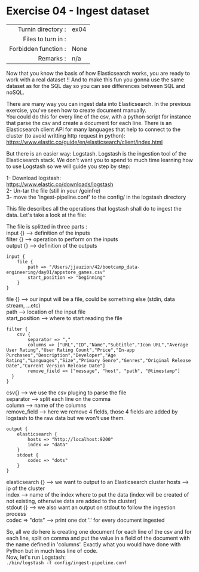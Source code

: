 # Exercise 04 - Ingest dataset 

|                         |                    |
| -----------------------:| ------------------ |
|   Turnin directory :    |  ex04              |
|   Files to turn in :    |   |
|   Forbidden function :  |  None              |
|   Remarks :             |  n/a               |

Now that you know the basis of how Elasticsearch works, you are ready to work with a real dataset !!
And to make this fun you gonna use the same dataset as for the SQL day so you can see differences between SQL and noSQL.

There are many way you can ingest data into Elasticsearch. In the previous exercise, you've seen how to create document manually.  
You could do this for every line of the csv, with a python script for instance that parse the csv and create a document for each line. There is an Elasticsearch client API for many languages that help to connect to the cluster (to avoid writting http request in python): <href src="https://www.elastic.co/guide/en/elasticsearch/client/index.html"><u><font color="blue">https://www.elastic.co/guide/en/elasticsearch/client/index.html</font></u></href>

But there is an easier way: Logstash. Logstash is the ingestion tool of the Elasticsearch stack. We don't want you to spend to much time learning how to use Logstash so we will guide you step by step:

1- Download logstash:  
https://www.elastic.co/downloads/logstash  
2- Un-tar the file (still in your /goinfre)  
3- move the 'ingest-pipeline.conf' to the config/ in the logstash directory  

This file describes all the operations that logstash shall do to ingest the data. Let's take a look at the file:

The file is splitted in three parts :  
input {} --> definition of the inputs  
filter {} --> operation to perform on the inputs  
output {} --> definition of the outputs  

```
input {
	file { 
		path => "/Users/jjauzion/42/bootcamp_data-engineering/day01/appstore_games.csv"
		start_position => "beginning"
	}
}
```
file {} --> our input will be a file, could be something else (stdin, data stream, ...etc)  
path --> location of the input file  
start_position --> where to start reading the file  

```
filter {
	csv {
		separator => ","
		columns => ["URL","ID","Name","Subtitle","Icon URL","Average User Rating","User Rating Count","Price","In-app Purchases","Description","Developer","Age Rating","Languages","Size","Primary Genre","Genres","Original Release Date","Current Version Release Date"]
		remove_field => ["message", "host", "path", "@timestamp"]
  }
}
```
csv{} --> we use the csv pluging to parse the file  
separator --> split each line on the comma  
column --> name of the columns  
remove_field --> here we remove 4 fields, those 4 fields are added by logstash to the raw data but we won't use them.  

```
output {
	elasticsearch {
		hosts => "http://localhost:9200"
		index => "data"
	}
	stdout {
		codec => "dots"
	}
}
```
elasticsearch {} --> we want to output to an Elasticsearch cluster
hosts --> ip of the cluster  
index --> name of the index where to put the data (index will be created of not existing, otherwise data are added to the cluster)  
stdout {} --> we also want an output on stdout to follow the ingestion process  
codec => "dots" --> print one dot '.' for every document ingested  

So, all we do here is creating one document for each line of the csv and for each line, split on comma and put the value in a field of the document with the name defined in 'columns'. Exactly what you would have done with Python but in much less line of code.  
Now, let's run Logstash:  
`./bin/logstash -f config/ingest-pipeline.conf`  

 

